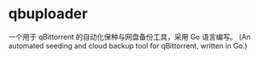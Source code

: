 # qbuploader
一个用于 qBittorrent 的自动化保种与网盘备份工具，采用 Go 语言编写。 (An automated seeding and cloud backup tool for qBittorrent, written in Go.)
